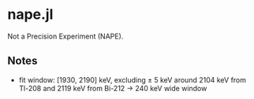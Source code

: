 # nape.jl

Not a Precision Experiment (NAPE).

## Notes

- fit window: [1930, 2190] keV, excluding ± 5 keV around 2104 keV from Tl-208
  and 2119 keV from Bi-212 -> 240 keV wide window
